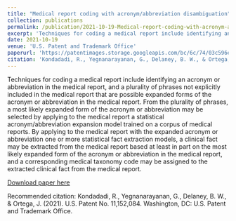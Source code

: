 ```yaml
---
title: "Medical report coding with acronym/abbreviation disambiguation"
collection: publications
permalink: /publication/2021-10-19-Medical-report-coding-with-acronym-abbreviation-disambiguation-22
excerpt: 'Techniques for coding a medical report include identifying an acronym or abbreviation in the medical report...'
date: 2021-10-19
venue: 'U.S. Patent and Trademark Office'
paperurl: 'https://patentimages.storage.googleapis.com/bc/6c/74/03c596e5e3343d/US11152084.pdf'
citation: 'Kondadadi, R., Yegnanarayanan, G., Delaney, B. W., & Ortega, J. (2021). U.S. Patent No. 11,152,084. Washington, DC: U.S. Patent and Trademark Office.'
---
```

Techniques for coding a medical report include identifying an acronym or abbreviation in the medical report, and a plurality of phrases not explicitly included in the
medical report that are possible expanded forms of the acronym or abbreviation in the medical report. From the plurality of phrases, a most likely expanded form of the
acronym or abbreviation may be selected by applying to the medical report a statistical acronym/abbreviation expansion model trained on a corpus of medical reports. By
applying to the medical report with the expanded acronym or abbreviation one or more statistical fact extraction models, a clinical fact may be extracted from the medical
report based at least in part on the most likely expanded form of the acronym or abbreviation in the medical report, and a corresponding medical taxonomy code may be
assigned to the extracted clinical fact from the medical report.

[Download paper here](http://johneortega.github.io/files/paper22.pdf)

Recommended citation: Kondadadi, R., Yegnanarayanan, G., Delaney, B. W., & Ortega, J. (2021). U.S. Patent No. 11,152,084. Washington, DC: U.S. Patent and Trademark Office. 
